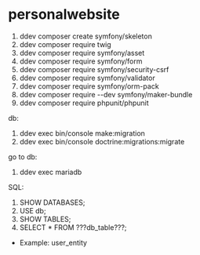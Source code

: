 # personalwebsite
1. ddev composer create symfony/skeleton
2. ddev composer require twig
3. ddev composer require symfony/asset
4. ddev composer require symfony/form
5. ddev composer require symfony/security-csrf
6. ddev composer require symfony/validator
7. ddev composer require symfony/orm-pack
8. ddev composer require --dev symfony/maker-bundle
9. ddev composer require phpunit/phpunit

db:
1. ddev exec bin/console make:migration
2. ddev exec bin/console doctrine:migrations:migrate

go to db: 
1. ddev exec mariadb

SQL:
1. SHOW DATABASES;
2. USE db;
3. SHOW TABLES;
4. SELECT * FROM ???db_table???;
- Example: user_entity
